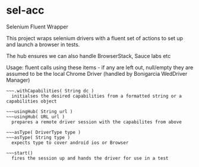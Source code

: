 # sel-acc
Selenium Fluent Wrapper

This project wraps selenium drivers with a fluent set of actions to set up and launch a browser in tests.

The hub ensures we can also handle BrowserStack, Sauce labs etc

Usage:
fluent calls using these items - if any are left out, null/empty they are assumed to be the local Chrome Driver (handled by Bonigarcia WedDriver Manager)

  ~~~.withCapabilities( DesiredCapabilities dc )
  ~~~.withCapabilities( String dc )
    initialses the desired capabilities from a formatted string or a capabilities object

  ~~~usingHub( String url )
  ~~~usingHub( URL url )
    prepares a remote driver session with the capabilites from above

  ~~~asType( DriverType type )
  ~~~asType( String type )
    expects type to cover android ios or Browser

  ~~~start()
    fires the session up and hands the driver for use in a test

